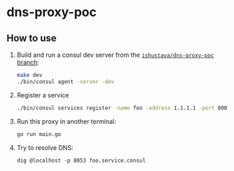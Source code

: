 # dns-proxy-poc

## How to use

1. Build and run a consul dev server from the [`ishustava/dns-proxy-poc` branch](https://github.com/hashicorp/consul/tree/ishustava/dns-proxy-poc):
    ```bash
    make dev
    ./bin/consul agent -server -dev
    ```
2. Register a service
   ```bash
   ./bin/consul services register -name foo -address 1.1.1.1 -port 8000
   ```
3. Run this proxy in another terminal:
   ```bash
   go run main.go
   ```
4. Try to resolve DNS:
   ```
   dig @localhost -p 8053 foo.service.consul
   ```
